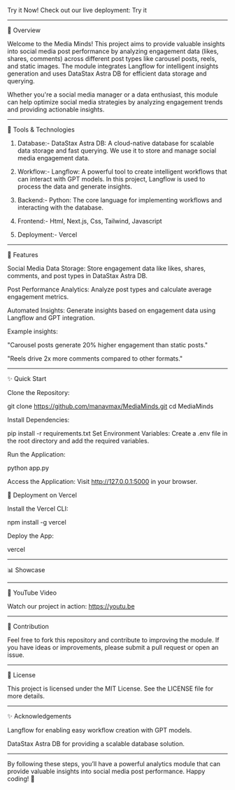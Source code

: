 Try it Now!
Check out our live deployment: Try it

---

🌟 Overview

Welcome to the Media Minds! This project aims to provide valuable insights into social media post performance by analyzing engagement data (likes, shares, comments) across different post types like carousel posts, reels, and static images. The module integrates Langflow for intelligent insights generation and uses DataStax Astra DB for efficient data storage and querying.

Whether you're a social media manager or a data enthusiast, this module can help optimize social media strategies by analyzing engagement trends and providing actionable insights.

---

🔧 Tools & Technologies

1. Database:- DataStax Astra DB: A cloud-native database for scalable data storage and fast querying. We use it to store and manage social media engagement data.

2. Workflow:- Langflow: A powerful tool to create intelligent workflows that can interact with GPT models. In this project, Langflow is used to process the data and generate insights.

3. Backend:- Python: The core language for implementing workflows and interacting with the database.

4. Frontend:- Html, Next.js, Css, Tailwind, Javascript

5. Deployment:- Vercel

---

🚀 Features

Social Media Data Storage: Store engagement data like likes, shares, comments, and post types in DataStax Astra DB.

Post Performance Analytics: Analyze post types and calculate average engagement metrics.

Automated Insights: Generate insights based on engagement data using Langflow and GPT integration.

Example insights:

"Carousel posts generate 20% higher engagement than static posts."

"Reels drive 2x more comments compared to other formats."

---

✨ Quick Start

Clone the Repository:

git clone https://github.com/manavmax/MediaMinds.git
cd MediaMinds

Install Dependencies:

pip install -r requirements.txt
Set Environment Variables:
Create a .env file in the root directory and add the required variables.

Run the Application:

python app.py

Access the Application:
Visit http://127.0.0.1:5000 in your browser.

🚀 Deployment on Vercel

Install the Vercel CLI:

npm install -g vercel

Deploy the App:

vercel

---

📊 Showcase


---

🎥 YouTube Video

Watch our project in action:
https://youtu.be

---

🤝 Contribution

Feel free to fork this repository and contribute to improving the module. If you have ideas or improvements, please submit a pull request or open an issue.


---

📄 License

This project is licensed under the MIT License. See the LICENSE file for more details.


---

✨ Acknowledgements

Langflow for enabling easy workflow creation with GPT models.

DataStax Astra DB for providing a scalable database solution.



---

By following these steps, you’ll have a powerful analytics module that can provide valuable insights into social media post performance. Happy coding! 🚀
